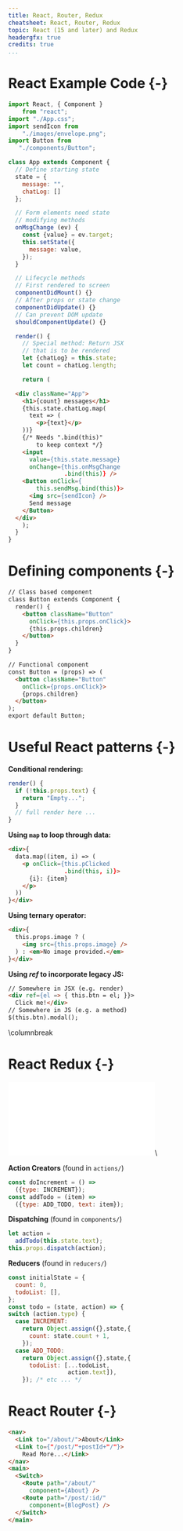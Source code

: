 ```yaml
---
title: React, Router, Redux
cheatsheet: React, Router, Redux
topic: React (15 and later) and Redux
headergfx: true
credits: true
...
```




# React Example Code {-}

```javascript
import React, { Component }
    from "react";
import "./App.css";
import sendIcon from
    "./images/envelope.png";
import Button from
   "./components/Button";

class App extends Component {
  // Define starting state
  state = {
    message: "",
    chatLog: []
  };

  // Form elements need state
  // modifying methods
  onMsgChange (ev) {
    const {value} = ev.target;
    this.setState({
      message: value,
    });
  }

  // Lifecycle methods
  // First rendered to screen
  componentDidMount() {}
  // After props or state change
  componentDidUpdate() {}
  // Can prevent DOM update
  shouldComponentUpdate() {}

  render() {
    // Special method: Return JSX
    // that is to be rendered
    let {chatLog} = this.state;
    let count = chatLog.length;

    return (
```

```html
  <div className="App">
    <h1>{count} messages</h1>
    {this.state.chatLog.map(
      text => (
        <p>{text}</p>
    ))}
    {/* Needs ".bind(this)"
        to keep context */}
    <input
      value={this.state.message}
      onChange={this.onMsgChange
                .bind(this)} />
    <Button onClick={
        this.sendMsg.bind(this)}>
      <img src={sendIcon} />
      Send message
    </Button>
  </div>
    );
  }
}
```



# Defining components {-}


```html
// Class based component
class Button extends Component {
  render() {
    <button className="Button"
      onClick={this.props.onClick}>
      {this.props.children}
    </button>
  }
}

// Functional component
const Button = (props) => (
  <button className="Button"
    onClick={props.onClick}>
    {props.children}
  </button>
);
export default Button;
```





# Useful React patterns {-}



**Conditional rendering:**

```javascript
render() {
  if (!this.props.text) {
    return "Empty...";
  }
  // full render here ... 
}
```


**Using `map` to loop through data:**

```html
<div>{
  data.map((item, i) => (
    <p onClick={this.pClicked
                .bind(this, i)}>
      {i}: {item}
    </p>
  ))
}</div>
```


**Using ternary operator:**

```html
<div>{
  this.props.image ? (
    <img src={this.props.image} />
  ) : <em>No image provided.</em>
}</div>
```


**Using *ref* to incorporate legacy JS:**

```html
// Somewhere in JSX (e.g. render)
<div ref={el => { this.btn = el; }}>
  Click me!</div>
// Somewhere in JS (e.g. a method)
$(this.btn).modal();
```


\columnbreak

# React Redux {-}

![React Redux](./kickstart-frontend/images/reactredux-diagram.pdf)\ 




**Action Creators** (found in `actions/`)
```javascript
const doIncrement = () =>
  ({type: INCREMENT});
const addTodo = (item) =>
  ({type: ADD_TODO, text: item});
```

**Dispatching** (found in `components/`)
```javascript
let action =
  addTodo(this.state.text);
this.props.dispatch(action);
```


**Reducers** (found in `reducers/`)
```javascript
const initialState = {
  count: 0,
  todoList: [],
};
const todo = (state, action) => {
switch (action.type) {
  case INCREMENT:
    return Object.assign({},state,{
      count: state.count + 1,
    });
  case ADD_TODO:
    return Object.assign({},state,{
      todoList: [...todoList,
                 action.text]),
    }); /* etc ... */
```




# React Router {-}

```html
<nav>
  <Link to="/about/">About</Link>
  <Link to={"/post/"+postId+"/"}>
    Read More...</Link>
</nav>
<main>
  <Switch>
    <Route path="/about/"
      component={About} />
    <Route path="/post/:id/"
      component={BlogPost} />
  </Switch>
</main>
```
